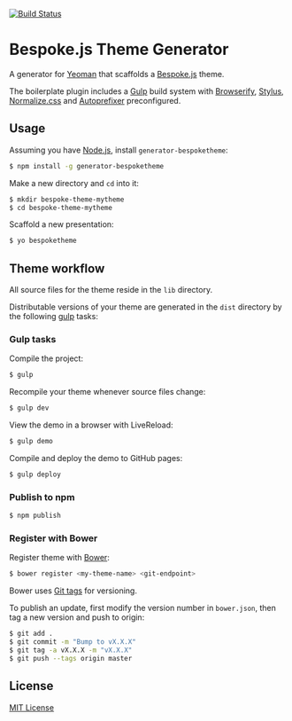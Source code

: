 [![Build Status](https://secure.travis-ci.org/markdalgleish/generator-bespoketheme.png?branch=master)](https://travis-ci.org/markdalgleish/generator-bespoketheme)

# Bespoke.js Theme Generator

A generator for [Yeoman](http://yeoman.io) that scaffolds a [Bespoke.js](http://markdalgleish.com/projects/bespoke.js) theme.

The boilerplate plugin includes a [Gulp](gulpjs.com) build system with [Browserify](http://browserify.org), [Stylus](http://learnboost.github.io/stylus), [Normalize.css](http://necolas.github.io/normalize.css) and [Autoprefixer](https://github.com/ai/autoprefixer) preconfigured.

## Usage

Assuming you have [Node.js](http://nodejs.org), install `generator-bespoketheme`:
```bash
$ npm install -g generator-bespoketheme
```

Make a new directory and `cd` into it:
```bash
$ mkdir bespoke-theme-mytheme
$ cd bespoke-theme-mytheme
```

Scaffold a new presentation:
```bash
$ yo bespoketheme
```

## Theme workflow

All source files for the theme reside in the `lib` directory.

Distributable versions of your theme are generated in the `dist` directory by the following [gulp](https://github.com/gulpjs/gulp) tasks:

### Gulp tasks

Compile the project:

```bash
$ gulp
```

Recompile your theme whenever source files change:

```bash
$ gulp dev
```

View the demo in a browser with LiveReload:

```bash
$ gulp demo
```

Compile and deploy the demo to GitHub pages:

```bash
$ gulp deploy
```

### Publish to npm

```bash
$ npm publish
```

### Register with Bower

Register theme with [Bower](http://bower.io/):

```bash
$ bower register <my-theme-name> <git-endpoint>
```

Bower uses [Git tags](http://git-scm.com/book/en/Git-Basics-Tagging) for versioning.

To publish an update, first modify the version number in `bower.json`, then tag a new version and push to origin:

```bash
$ git add .
$ git commit -m "Bump to vX.X.X"
$ git tag -a vX.X.X -m "vX.X.X"
$ git push --tags origin master
```

## License

[MIT License](http://markdalgleish.mit-license.org)
